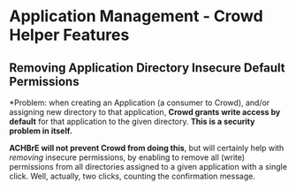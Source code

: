 # Application Management - Crowd Helper Features

## Removing Application Directory Insecure Default Permissions
*Problem: when creating an Application (a consumer to Crowd), and/or assigning new directory to that application,
 **Crowd grants write access by default** for that application to the given directory.
  **This is a security problem in itself.**

**ACHBrE will not prevent Crowd from doing this**, but will certainly help with *removing* insecure permissions,
by enabling to remove all (write) permissions from all directories assigned to a given application with a single
click. Well, actually, two clicks, counting the confirmation message.
